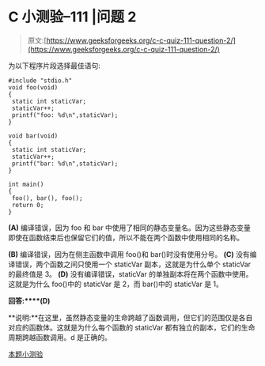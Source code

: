 # C 小测验–111 |问题 2

> 原文:[https://www.geeksforgeeks.org/c-c-quiz-111-question-2/](https://www.geeksforgeeks.org/c-c-quiz-111-question-2/)

为以下程序片段选择最佳语句:

```
#include "stdio.h"
void foo(void)
{
 static int staticVar;
 staticVar++;
 printf("foo: %d\n",staticVar);
}

void bar(void)
{
 static int staticVar;
 staticVar++;
 printf("bar: %d\n",staticVar);
}

int main()
{
 foo(), bar(), foo();
 return 0;
}
```

**(A)** 编译错误，因为 foo 和 bar 中使用了相同的静态变量名。因为这些静态变量即使在函数结束后也保留它们的值，所以不能在两个函数中使用相同的名称。

**(B)** 编译错误，因为在侧主函数中调用 foo()和 bar()时没有使用分号。
**(C)** 没有编译错误，两个函数之间只使用一个 staticVar 副本，这就是为什么单个 staticVar 的最终值是 3。
**(D)** 没有编译错误，staticVar 的单独副本将在两个函数中使用。这就是为什么 foo()中的 staticVar 是 2，而 bar()中的 staticVar 是 1。

**回答:****(D)**

**说明:**在这里，虽然静态变量的生命跨越了函数调用，但它们的范围仅是各自对应的函数体。这就是为什么每个函数的 staticVar 都有独立的副本，它们的生命周期跨越函数调用。d 是正确的。

[本题小测验](https://www.geeksforgeeks.org/c-quiz-111-gq/)